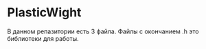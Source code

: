 # PlasticWight
В данном репазитории есть 3 файла. Файлы с окончанием .h это библиотеки для работы.  
